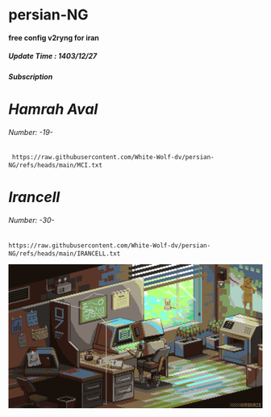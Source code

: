 # persian-NG

#### free config v2ryng for iran


<h5>Update Time : 1403/12/27</h5>

##### Subscription

  # *****Hamrah Aval*****

<h6>Number: -19- </h6>

     https://raw.githubusercontent.com/White-Wolf-dv/persian-NG/refs/heads/main/MCI.txt

# *****Irancell*****

<h6>Number: -30- </h6>

    https://raw.githubusercontent.com/White-Wolf-dv/persian-NG/refs/heads/main/IRANCELL.txt

<p align="center">
<img  src="https://github.com/White-Wolf-dv/White-Wolf-dv/blob/main/Gif/14.gif">
</p>
